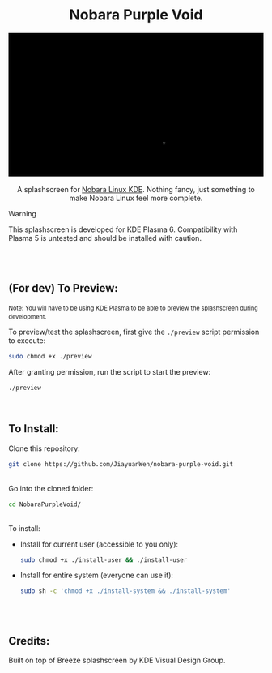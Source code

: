 <h1 align="center">Nobara Purple Void</h1>
<div align="center">
  <img src="./NobaraPurpleVoid/contents/previews/splash.gif"/>
</div>

<div align="center">
  
A splashscreen for [Nobara Linux KDE](https://nobaraproject.org/). Nothing fancy, just something to make Nobara Linux feel more complete. <br/>
</div>

> [!WARNING]
> This splashscreen is developed for KDE Plasma 6. Compatibility with Plasma 5 is untested and should be installed with caution.


<br/>
<br/>

## (For dev) To Preview:

<small>Note: You will have to be using KDE Plasma to be able to preview the splashscreen during development.</small>



To preview/test the splashscreen, first give the `./preview` script permission to execute:
```bash
sudo chmod +x ./preview
```

After granting permission, run the script to start the preview:
```bash
./preview
```
<br>


## To Install:

Clone this repository:
``` bash 
git clone https://github.com/JiayuanWen/nobara-purple-void.git
```
\
Go into the cloned folder:
``` bash
cd NobaraPurpleVoid/
```
\
To install:
* Install for current user (accessible to you only):
  ``` bash
  sudo chmod +x ./install-user && ./install-user
  ````
* Install for entire system (everyone can use it):
  ``` bash
  sudo sh -c 'chmod +x ./install-system && ./install-system'
  ````

<br/>
<br/>

## Credits:
Built on top of Breeze splashscreen by KDE Visual Design Group.
